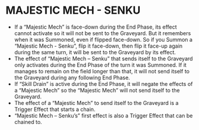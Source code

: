 
# MAJESTIC MECH - SENKU

*   If a “Majestic Mech” is face-down during the End Phase, its effect cannot activate so it will not be sent to the Graveyard. But it remembers when it was Summoned, even if flipped face-down. So if you Summon a “Majestic Mech - Senku”, flip it face-down, then flip it face-up again during the same turn, it will be sent to the Graveyard by its effect.
*   The effect of “Majestic Mech – Senku” that sends itself to the Graveyard only activates during the End Phase of the turn it was Summoned. If it manages to remain on the field longer than that, it will not send itself to the Graveyard during any following End Phase.
*   If “Skill Drain” is active during the End Phase, it will negate the effects of a “Majestic Mech” so the “Majestic Mech” will not send itself to the Graveyard.
*   The effect of a “Majestic Mech” to send itself to the Graveyard is a Trigger Effect that starts a chain.
*   “Majestic Mech – Senku’s” first effect is also a Trigger Effect that can be chained to.

  